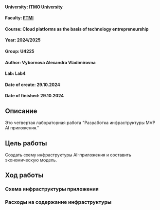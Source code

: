 #### University: [ITMO University](https://itmo.ru/ru/)
#### Faculty: [FTMI](https://ftmi.itmo.ru/)
#### Course: Cloud platforms as the basis of technology entrepreneurship
#### Year: 2024/2025
#### Group: U4225
#### Author: Vybornova Alexandra Vladimirovna
#### Lab: Lab4
#### Date of create: 29.10.2024
#### Date of finished: 29.10.2024

## Описание
Это четвертая лабораторная работа "Разработка инфраструктуры MVP AI приложения."

## Цель работы
Создать схему инфраструктуры AI-приложения и составить экономическую модель.

## Ход работы

### Схема инфраструктуры приложения


### Расходы на содержание инфраструктуры
